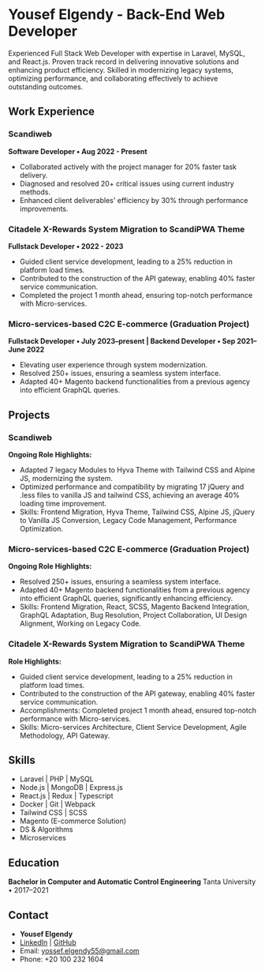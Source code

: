 # Yousef Elgendy - Back-End Web Developer

Experienced Full Stack Web Developer with expertise in Laravel, MySQL, and React.js. Proven track record in delivering innovative solutions and enhancing product efficiency. Skilled in modernizing legacy systems, optimizing performance, and collaborating effectively to achieve outstanding outcomes.

## Work Experience

### Scandiweb
**Software Developer • Aug 2022 - Present**

- Collaborated actively with the project manager for 20% faster task delivery.
- Diagnosed and resolved 20+ critical issues using current industry methods.
- Enhanced client deliverables' efficiency by 30% through performance improvements.

### Citadele X-Rewards System Migration to ScandiPWA Theme
**Fullstack Developer • 2022 - 2023**

- Guided client service development, leading to a 25% reduction in platform load times.
- Contributed to the construction of the API gateway, enabling 40% faster service communication.
- Completed the project 1 month ahead, ensuring top-notch performance with Micro-services.

### Micro-services-based C2C E-commerce (Graduation Project)
**Fullstack Developer • July 2023–present | Backend Developer • Sep 2021–June 2022**

- Elevating user experience through system modernization.
- Resolved 250+ issues, ensuring a seamless system interface.
- Adapted 40+ Magento backend functionalities from a previous agency into efficient GraphQL queries.

## Projects

### Scandiweb
**Ongoing Role Highlights:**

- Adapted 7 legacy Modules to Hyva Theme with Tailwind CSS and Alpine JS, modernizing the system.
- Optimized performance and compatibility by migrating 17 jQuery and .less files to vanilla JS and tailwind CSS, achieving an average 40% loading time improvement.
- Skills: Frontend Migration, Hyva Theme, Tailwind CSS, Alpine JS, jQuery to Vanilla JS Conversion, Legacy Code Management, Performance Optimization.

### Micro-services-based C2C E-commerce (Graduation Project)
**Ongoing Role Highlights:**

- Resolved 250+ issues, ensuring a seamless system interface.
- Adapted 40+ Magento backend functionalities from a previous agency into efficient GraphQL queries, significantly enhancing efficiency.
- Skills: Frontend Migration, React, SCSS, Magento Backend Integration, GraphQL Adaptation, Bug Resolution, Project Collaboration, UI Design Alignment, Working on Legacy Code.

### Citadele X-Rewards System Migration to ScandiPWA Theme
**Role Highlights:**

- Guided client service development, leading to a 25% reduction in platform load times.
- Contributed to the construction of the API gateway, enabling 40% faster service communication.
- Accomplishments: Completed project 1 month ahead, ensured top-notch performance with Micro-services.
- Skills: Micro-services Architecture, Client Service Development, Agile Methodology, API Gateway.

## Skills

- Laravel | PHP | MySQL
- Node.js | MongoDB | Express.js
- React.js | Redux | Typescript
- Docker | Git | Webpack
- Tailwind CSS | SCSS
- Magento (E-commerce Solution)
- DS & Algorithms
- Microservices

## Education

**Bachelor in Computer and Automatic Control Engineering**
Tanta University • 2017–2021


## Contact

- **Yousef Elgendy**
- [LinkedIn](#) | [GitHub](#)
- Email: yossef.elgendy55@gmail.com
- Phone: +20 100 232 1604
